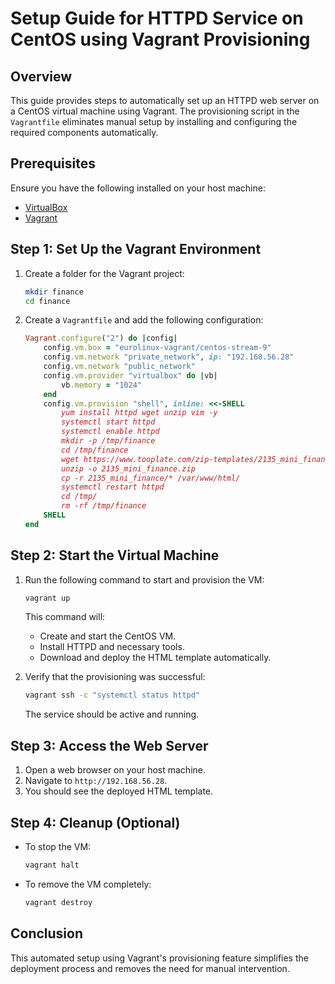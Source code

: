 # Setup Guide for HTTPD Service on CentOS using Vagrant Provisioning

## Overview

This guide provides steps to automatically set up an HTTPD web server on a CentOS virtual machine using Vagrant. The provisioning script in the `Vagrantfile` eliminates manual setup by installing and configuring the required components automatically.

## Prerequisites

Ensure you have the following installed on your host machine:

- [VirtualBox](https://www.virtualbox.org/)
- [Vagrant](https://www.vagrantup.com/)

## Step 1: Set Up the Vagrant Environment

1. Create a folder for the Vagrant project:

   ```bash
   mkdir finance
   cd finance
   ```

2. Create a `Vagrantfile` and add the following configuration:

   ```ruby
   Vagrant.configure("2") do |config|
       config.vm.box = "eurolinux-vagrant/centos-stream-9"
       config.vm.network "private_network", ip: "192.168.56.28"
       config.vm.network "public_network"
       config.vm.provider "virtualbox" do |vb|
           vb.memory = "1024"
       end
       config.vm.provision "shell", inline: <<-SHELL
           yum install httpd wget unzip vim -y
           systemctl start httpd
           systemctl enable httpd
           mkdir -p /tmp/finance
           cd /tmp/finance
           wget https://www.tooplate.com/zip-templates/2135_mini_finance.zip
           unzip -o 2135_mini_finance.zip
           cp -r 2135_mini_finance/* /var/www/html/
           systemctl restart httpd
           cd /tmp/
           rm -rf /tmp/finance
       SHELL
   end
   ```

## Step 2: Start the Virtual Machine

1. Run the following command to start and provision the VM:

   ```bash
   vagrant up
   ```

   This command will:
   - Create and start the CentOS VM.
   - Install HTTPD and necessary tools.
   - Download and deploy the HTML template automatically.

2. Verify that the provisioning was successful:

   ```bash
   vagrant ssh -c "systemctl status httpd"
   ```

   The service should be active and running.

## Step 3: Access the Web Server

1. Open a web browser on your host machine.
2. Navigate to `http://192.168.56.28`.
3. You should see the deployed HTML template.

## Step 4: Cleanup (Optional)

- To stop the VM:

  ```bash
  vagrant halt
  ```

- To remove the VM completely:

  ```bash
  vagrant destroy
  ```

## Conclusion

This automated setup using Vagrant's provisioning feature simplifies the deployment process and removes the need for manual intervention.
